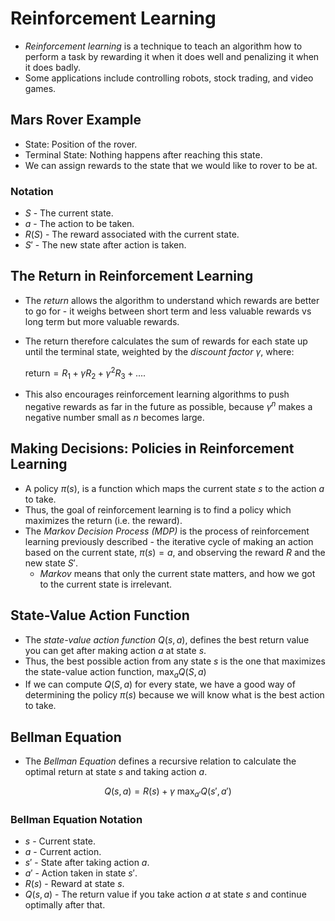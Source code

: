 # Reinforcement Learning

- *Reinforcement learning* is a technique to teach an algorithm how to perform a task by rewarding it when it does well and penalizing it when it does badly.
- Some applications include controlling robots, stock trading, and video games.

## Mars Rover Example

- State: Position of the rover.
- Terminal State: Nothing happens after reaching this state.
- We can assign rewards to the state that we would like to rover to be at.

### Notation

- $S$ - The current state.
- $a$ - The action to be taken.
- $R(S)$ - The reward associated with the current state.
- $S'$ - The new state after action is taken.

## The Return in Reinforcement Learning

- The *return* allows the algorithm to understand which rewards are better to go for - it weighs between short term and less valuable rewards vs long term but more valuable rewards.
- The return therefore calculates the sum of rewards for each state up until the terminal state, weighted by the *discount factor* $\gamma$, where:

    $\text{return} = R_1 + \gamma R_2 + \gamma^2 R_3 + ...$.

- This also encourages reinforcement learning algorithms to push negative rewards as far in the future as possible, because $\gamma^n$ makes a negative number small as $n$ becomes large.

## Making Decisions: Policies in Reinforcement Learning

- A policy $\pi(s)$, is a function which maps the current state $s$ to the action $a$ to take.
- Thus, the goal of reinforcement learning is to find a policy which maximizes the return (i.e. the reward).
- The *Markov Decision Process (MDP)* is the process of reinforcement learning previously described - the iterative cycle of making an action based on the current state, $\pi(s) = a$, and observing the reward $R$ and the new state $S'$.
  - *Markov* means that only the current state matters, and how we got to the current state is irrelevant.

## State-Value Action Function

- The *state-value action function* $Q(s, a)$, defines the best return value you can get after making action $a$ at state $s$.
- Thus, the best possible action from any state $s$ is the one that maximizes the state-value action function, $\text{max}_{a}Q(S, a)$
- If we can compute $Q(S, a)$ for every state, we have a good way of determining the policy $\pi(s)$ because we will know what is the best action to take.

## Bellman Equation

- The *Bellman Equation* defines a recursive relation to calculate the optimal return at state $s$ and taking action $a$.

$$Q(s, a) = R(s) + \gamma \text{ max}_{a'} Q(s', a')$$

### Bellman Equation Notation

- $s$ - Current state.
- $a$ - Current action.
- $s'$ - State after taking action $a$.
- $a'$ - Action taken in state $s'$.
- $R(s)$ - Reward at state $s$.
- $Q(s, a)$ - The return value if you take action $a$ at state $s$ and continue optimally after that.
